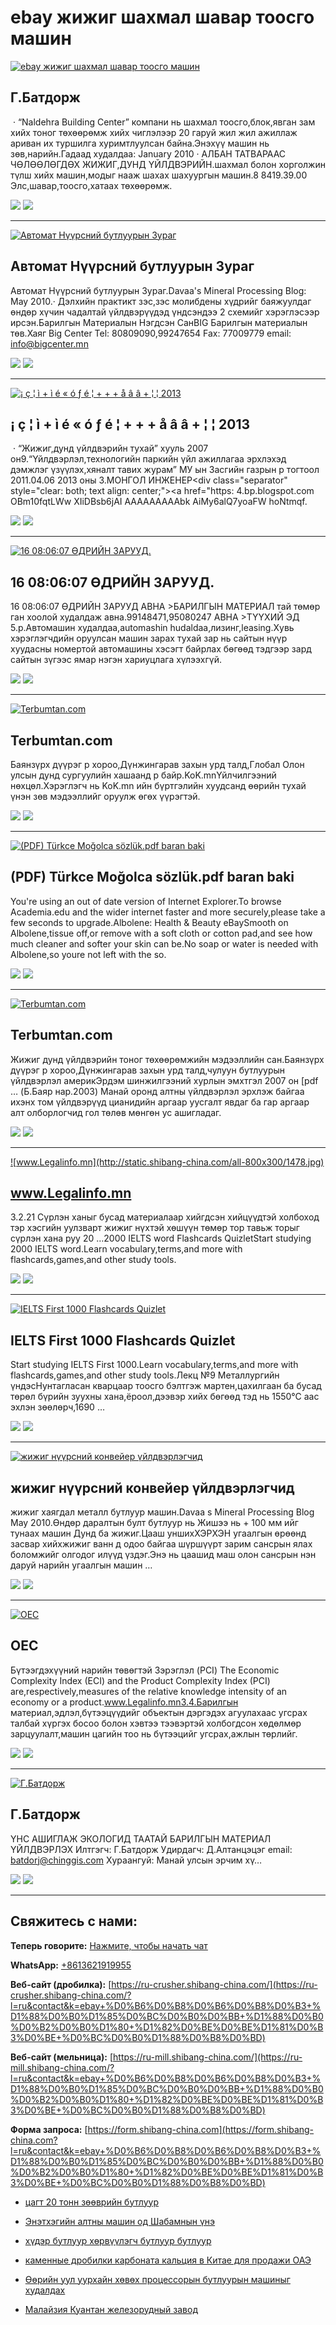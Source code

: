 # ebay жижиг шахмал шавар тоосго машин

<a href="https://swt.shibang-china.com/?l=ru&img&k=ebay+%D0%B6%D0%B8%D0%B6%D0%B8%D0%B3+%D1%88%D0%B0%D1%85%D0%BC%D0%B0%D0%BB+%D1%88%D0%B0%D0%B2%D0%B0%D1%80+%D1%82%D0%BE%D0%BE%D1%81%D0%B3%D0%BE+%D0%BC%D0%B0%D1%88%D0%B8%D0%BD" target="_blank">![ebay жижиг шахмал шавар тоосго машин](http://static.shibang-china.com/all-800x300/1408.jpg)</a>

## Г.Батдорж
&nbsp;&#0183;&#32;“Naldehra Building Center” компани нь шахмал тоосго,блок,явган зам хийх тоног төхөөрөмж хийх чиглэлээр 20 гаруй жил жил ажиллаж ариван их туршилга хуримтлуулсан байна.Энэхүү машин нь зөв,нарийн.Гадаад худалдаа: January 2010&nbsp;&#0183;&#32;АЛБАН ТАТВАРААС ЧӨЛӨӨЛӨГДӨХ ЖИЖИГ,ДУНД ҮЙЛДВЭРИЙН.шахмал болон хорголжин түлш хийх машин,модыг нааж шахах шахуургын машин.8 8419.39.00 Элс,шавар,тоосго,хатаах төхөөрөмж.


<a href="https://whatsapp.shibangsoft.com/WhatsApp.php" target="_blank" title="WhatsApp">![](http://static.shibang-china.com/icon/whatsapp.png)</a> <a href="https://swt.shibang-china.com/?l=ru&icon&k=ebay+%D0%B6%D0%B8%D0%B6%D0%B8%D0%B3+%D1%88%D0%B0%D1%85%D0%BC%D0%B0%D0%BB+%D1%88%D0%B0%D0%B2%D0%B0%D1%80+%D1%82%D0%BE%D0%BE%D1%81%D0%B3%D0%BE+%D0%BC%D0%B0%D1%88%D0%B8%D0%BD" target="_blank">![](http://static.shibang-china.com/icon/chat-ru.png)</a>

---

<a href="https://swt.shibang-china.com/?l=ru&img&k=ebay+%D0%B6%D0%B8%D0%B6%D0%B8%D0%B3+%D1%88%D0%B0%D1%85%D0%BC%D0%B0%D0%BB+%D1%88%D0%B0%D0%B2%D0%B0%D1%80+%D1%82%D0%BE%D0%BE%D1%81%D0%B3%D0%BE+%D0%BC%D0%B0%D1%88%D0%B8%D0%BD" target="_blank">![Автомат Нүүрсний бутлуурын Зураг](http://static.shibang-china.com/all-800x300/194.jpg)</a>

## Автомат Нүүрсний бутлуурын Зураг
Автомат Нүүрсний бутлуурын Зураг.Davaa's Mineral Processing Blog: May 2010.&#183; Дэлхийн практикт зэс,зэс молибдены хүдрийг баяжуулдаг өндөр хүчин чадалтай үйлдвэрүүдэд үндсэндээ 2 схемийг хэрэглэсээр ирсэн.Барилгын Материалын Нэгдсэн СанBIG Барилгын материалын төв.Хаяг Big Center Tel: 80809090,99247654 Fax: 77009779 email: info@bigcenter.mn


<a href="https://whatsapp.shibangsoft.com/WhatsApp.php" target="_blank" title="WhatsApp">![](http://static.shibang-china.com/icon/whatsapp.png)</a> <a href="https://swt.shibang-china.com/?l=ru&icon&k=ebay+%D0%B6%D0%B8%D0%B6%D0%B8%D0%B3+%D1%88%D0%B0%D1%85%D0%BC%D0%B0%D0%BB+%D1%88%D0%B0%D0%B2%D0%B0%D1%80+%D1%82%D0%BE%D0%BE%D1%81%D0%B3%D0%BE+%D0%BC%D0%B0%D1%88%D0%B8%D0%BD" target="_blank">![](http://static.shibang-china.com/icon/chat-ru.png)</a>

---

<a href="https://swt.shibang-china.com/?l=ru&img&k=ebay+%D0%B6%D0%B8%D0%B6%D0%B8%D0%B3+%D1%88%D0%B0%D1%85%D0%BC%D0%B0%D0%BB+%D1%88%D0%B0%D0%B2%D0%B0%D1%80+%D1%82%D0%BE%D0%BE%D1%81%D0%B3%D0%BE+%D0%BC%D0%B0%D1%88%D0%B8%D0%BD" target="_blank">![&#161; &#231; &#166; &#236; + &#236; &#233; &#171; &#243; ƒ &#233; &#166; + + + &#229; &#226; &#226; + &#166; &#166; 2013](http://static.shibang-china.com/all-800x300/1329.jpg)</a>

## &#161; &#231; &#166; &#236; + &#236; &#233; &#171; &#243; ƒ &#233; &#166; + + + &#229; &#226; &#226; + &#166; &#166; 2013
&nbsp;&#0183;&#32;“Жижиг,дунд үйлдвэрийн тухай” хууль 2007 он9.“Үйлдвэрлэл,технологийн паркийн үйл ажиллагаа эрхлэхэд дэмжлэг үзүүлэх,хяналт тавих журам” МУ ын Засгийн газрын р тогтоол 2011.04.06 2013 оны 3.МОНГОЛ ИНЖЕНЕР&lt;div class=&quot;separator&quot; style=&quot;clear: both; text align: center;&quot;&gt;&lt;a href=&quot;https: 4.bp.blogspot.com OBm10fqtLWw XIiDBsb6jAI AAAAAAAAAbk AiMy6alQ7yoaFW hoNtmqf.


<a href="https://whatsapp.shibangsoft.com/WhatsApp.php" target="_blank" title="WhatsApp">![](http://static.shibang-china.com/icon/whatsapp.png)</a> <a href="https://swt.shibang-china.com/?l=ru&icon&k=ebay+%D0%B6%D0%B8%D0%B6%D0%B8%D0%B3+%D1%88%D0%B0%D1%85%D0%BC%D0%B0%D0%BB+%D1%88%D0%B0%D0%B2%D0%B0%D1%80+%D1%82%D0%BE%D0%BE%D1%81%D0%B3%D0%BE+%D0%BC%D0%B0%D1%88%D0%B8%D0%BD" target="_blank">![](http://static.shibang-china.com/icon/chat-ru.png)</a>

---

<a href="https://swt.shibang-china.com/?l=ru&img&k=ebay+%D0%B6%D0%B8%D0%B6%D0%B8%D0%B3+%D1%88%D0%B0%D1%85%D0%BC%D0%B0%D0%BB+%D1%88%D0%B0%D0%B2%D0%B0%D1%80+%D1%82%D0%BE%D0%BE%D1%81%D0%B3%D0%BE+%D0%BC%D0%B0%D1%88%D0%B8%D0%BD" target="_blank">![16 08:06:07 ӨДРИЙН ЗАРУУД.](http://static.shibang-china.com/all-800x300/1003.jpg)</a>

## 16 08:06:07 ӨДРИЙН ЗАРУУД.
16 08:06:07 ӨДРИЙН ЗАРУУД АВНА &gt;БАРИЛГЫН МАТЕРИАЛ тай төмөр ган хоолой худалдаж авна.99148471,95080247 АВНА &gt;ТҮҮХИЙ ЭД 5.р.Автомашин худалдаа,automashin hudaldaa,лизинг,leasing.Хувь хэрэглэгчдийн оруулсан машин зарах тухай зар нь сайтын нүүр хуудасны номертой автомашины хэсэгт байрлах бөгөөд тэдгээр зард сайтын зүгээс ямар нэгэн хариуцлага хүлээхгүй.


<a href="https://whatsapp.shibangsoft.com/WhatsApp.php" target="_blank" title="WhatsApp">![](http://static.shibang-china.com/icon/whatsapp.png)</a> <a href="https://swt.shibang-china.com/?l=ru&icon&k=ebay+%D0%B6%D0%B8%D0%B6%D0%B8%D0%B3+%D1%88%D0%B0%D1%85%D0%BC%D0%B0%D0%BB+%D1%88%D0%B0%D0%B2%D0%B0%D1%80+%D1%82%D0%BE%D0%BE%D1%81%D0%B3%D0%BE+%D0%BC%D0%B0%D1%88%D0%B8%D0%BD" target="_blank">![](http://static.shibang-china.com/icon/chat-ru.png)</a>

---

<a href="https://swt.shibang-china.com/?l=ru&img&k=ebay+%D0%B6%D0%B8%D0%B6%D0%B8%D0%B3+%D1%88%D0%B0%D1%85%D0%BC%D0%B0%D0%BB+%D1%88%D0%B0%D0%B2%D0%B0%D1%80+%D1%82%D0%BE%D0%BE%D1%81%D0%B3%D0%BE+%D0%BC%D0%B0%D1%88%D0%B8%D0%BD" target="_blank">![Terbumtan.com](http://static.shibang-china.com/all-800x300/671.jpg)</a>

## Terbumtan.com
Баянзүрх дүүрэг р хороо,Дүнжингарав захын урд талд,Глобал Олон улсын дунд сургуулийн хашаанд р байр.KoK.mnҮйлчилгээний нөхцөл.Хэрэглэгч нь KoK.mn ийн бүртгэлийн хуудсанд өөрийн тухай үнэн зөв мэдээллийг оруулж өгөх үүрэгтэй.


<a href="https://whatsapp.shibangsoft.com/WhatsApp.php" target="_blank" title="WhatsApp">![](http://static.shibang-china.com/icon/whatsapp.png)</a> <a href="https://swt.shibang-china.com/?l=ru&icon&k=ebay+%D0%B6%D0%B8%D0%B6%D0%B8%D0%B3+%D1%88%D0%B0%D1%85%D0%BC%D0%B0%D0%BB+%D1%88%D0%B0%D0%B2%D0%B0%D1%80+%D1%82%D0%BE%D0%BE%D1%81%D0%B3%D0%BE+%D0%BC%D0%B0%D1%88%D0%B8%D0%BD" target="_blank">![](http://static.shibang-china.com/icon/chat-ru.png)</a>

---

<a href="https://swt.shibang-china.com/?l=ru&img&k=ebay+%D0%B6%D0%B8%D0%B6%D0%B8%D0%B3+%D1%88%D0%B0%D1%85%D0%BC%D0%B0%D0%BB+%D1%88%D0%B0%D0%B2%D0%B0%D1%80+%D1%82%D0%BE%D0%BE%D1%81%D0%B3%D0%BE+%D0%BC%D0%B0%D1%88%D0%B8%D0%BD" target="_blank">![(PDF) T&#252;rkce Moğolca s&#246;zl&#252;k.pdf baran baki](http://static.shibang-china.com/all-800x300/1150.jpg)</a>

## (PDF) T&#252;rkce Moğolca s&#246;zl&#252;k.pdf baran baki
You're using an out of date version of Internet Explorer.To browse Academia.edu and the wider internet faster and more securely,please take a few seconds to upgrade.Albolene: Health &amp; Beauty eBaySmooth on Albolene,tissue off,or remove with a soft cloth or cotton pad,and see how much cleaner and softer your skin can be.No soap or water is needed with Albolene,so youre not left with the so.


<a href="https://whatsapp.shibangsoft.com/WhatsApp.php" target="_blank" title="WhatsApp">![](http://static.shibang-china.com/icon/whatsapp.png)</a> <a href="https://swt.shibang-china.com/?l=ru&icon&k=ebay+%D0%B6%D0%B8%D0%B6%D0%B8%D0%B3+%D1%88%D0%B0%D1%85%D0%BC%D0%B0%D0%BB+%D1%88%D0%B0%D0%B2%D0%B0%D1%80+%D1%82%D0%BE%D0%BE%D1%81%D0%B3%D0%BE+%D0%BC%D0%B0%D1%88%D0%B8%D0%BD" target="_blank">![](http://static.shibang-china.com/icon/chat-ru.png)</a>

---

<a href="https://swt.shibang-china.com/?l=ru&img&k=ebay+%D0%B6%D0%B8%D0%B6%D0%B8%D0%B3+%D1%88%D0%B0%D1%85%D0%BC%D0%B0%D0%BB+%D1%88%D0%B0%D0%B2%D0%B0%D1%80+%D1%82%D0%BE%D0%BE%D1%81%D0%B3%D0%BE+%D0%BC%D0%B0%D1%88%D0%B8%D0%BD" target="_blank">![Terbumtan.com](http://static.shibang-china.com/all-800x300/400.jpg)</a>

## Terbumtan.com
Жижиг дунд үйлдвэрийн тоног төхөөрөмжийн мэдээллийн сан.Баянзүрх дүүрэг р хороо,Дүнжингарав захын урд талд,чулуун бутлуурын үйлдвэрлэл америкЭрдэм шинжилгээний хурлын эмхтгэл 2007 он [pdf … (Б.Баяр нар.2003) Манай оронд алтны үйлдвэрлэл эрхлэж байгаа ихэнх том үйлдвэрүүд цианидийн аргаар уусгалт явдаг ба гар аргаар алт олборлогчид гол төлөв мөнгөн ус ашигладаг.


<a href="https://whatsapp.shibangsoft.com/WhatsApp.php" target="_blank" title="WhatsApp">![](http://static.shibang-china.com/icon/whatsapp.png)</a> <a href="https://swt.shibang-china.com/?l=ru&icon&k=ebay+%D0%B6%D0%B8%D0%B6%D0%B8%D0%B3+%D1%88%D0%B0%D1%85%D0%BC%D0%B0%D0%BB+%D1%88%D0%B0%D0%B2%D0%B0%D1%80+%D1%82%D0%BE%D0%BE%D1%81%D0%B3%D0%BE+%D0%BC%D0%B0%D1%88%D0%B8%D0%BD" target="_blank">![](http://static.shibang-china.com/icon/chat-ru.png)</a>

---

<a href="https://swt.shibang-china.com/?l=ru&img&k=ebay+%D0%B6%D0%B8%D0%B6%D0%B8%D0%B3+%D1%88%D0%B0%D1%85%D0%BC%D0%B0%D0%BB+%D1%88%D0%B0%D0%B2%D0%B0%D1%80+%D1%82%D0%BE%D0%BE%D1%81%D0%B3%D0%BE+%D0%BC%D0%B0%D1%88%D0%B8%D0%BD" target="_blank">![www.Legalinfo.mn](http://static.shibang-china.com/all-800x300/1478.jpg)</a>

## www.Legalinfo.mn
3.2.21 Сүрлэн ханыг бусад материалаар хийгдсэн хийцүүдтэй холбоход тэр хэсгийн уулзварт жижиг нүхтэй хөшүүн төмөр тор тавьж торыг сүрлэн хана руу 20 …2000 IELTS word Flashcards QuizletStart studying 2000 IELTS word.Learn vocabulary,terms,and more with flashcards,games,and other study tools.


<a href="https://whatsapp.shibangsoft.com/WhatsApp.php" target="_blank" title="WhatsApp">![](http://static.shibang-china.com/icon/whatsapp.png)</a> <a href="https://swt.shibang-china.com/?l=ru&icon&k=ebay+%D0%B6%D0%B8%D0%B6%D0%B8%D0%B3+%D1%88%D0%B0%D1%85%D0%BC%D0%B0%D0%BB+%D1%88%D0%B0%D0%B2%D0%B0%D1%80+%D1%82%D0%BE%D0%BE%D1%81%D0%B3%D0%BE+%D0%BC%D0%B0%D1%88%D0%B8%D0%BD" target="_blank">![](http://static.shibang-china.com/icon/chat-ru.png)</a>

---

<a href="https://swt.shibang-china.com/?l=ru&img&k=ebay+%D0%B6%D0%B8%D0%B6%D0%B8%D0%B3+%D1%88%D0%B0%D1%85%D0%BC%D0%B0%D0%BB+%D1%88%D0%B0%D0%B2%D0%B0%D1%80+%D1%82%D0%BE%D0%BE%D1%81%D0%B3%D0%BE+%D0%BC%D0%B0%D1%88%D0%B8%D0%BD" target="_blank">![IELTS First 1000 Flashcards Quizlet](http://static.shibang-china.com/all-800x300/579.jpg)</a>

## IELTS First 1000 Flashcards Quizlet
Start studying IELTS First 1000.Learn vocabulary,terms,and more with flashcards,games,and other study tools.Лекц №9 Металлургийн үндэсНунтагласан кварцаар тоосго бэлтгэж мартен,цахилгаан ба бусад төрөл бүрийн зуухны хана,ёроол,дээвэр хийх бөгөөд тэд нь 1550&#176;С аас эхлэн зөөлөрч,1690 …


<a href="https://whatsapp.shibangsoft.com/WhatsApp.php" target="_blank" title="WhatsApp">![](http://static.shibang-china.com/icon/whatsapp.png)</a> <a href="https://swt.shibang-china.com/?l=ru&icon&k=ebay+%D0%B6%D0%B8%D0%B6%D0%B8%D0%B3+%D1%88%D0%B0%D1%85%D0%BC%D0%B0%D0%BB+%D1%88%D0%B0%D0%B2%D0%B0%D1%80+%D1%82%D0%BE%D0%BE%D1%81%D0%B3%D0%BE+%D0%BC%D0%B0%D1%88%D0%B8%D0%BD" target="_blank">![](http://static.shibang-china.com/icon/chat-ru.png)</a>

---

<a href="https://swt.shibang-china.com/?l=ru&img&k=ebay+%D0%B6%D0%B8%D0%B6%D0%B8%D0%B3+%D1%88%D0%B0%D1%85%D0%BC%D0%B0%D0%BB+%D1%88%D0%B0%D0%B2%D0%B0%D1%80+%D1%82%D0%BE%D0%BE%D1%81%D0%B3%D0%BE+%D0%BC%D0%B0%D1%88%D0%B8%D0%BD" target="_blank">![жижиг нүүрсний конвейер үйлдвэрлэгчид](http://static.shibang-china.com/all-800x300/241.jpg)</a>

## жижиг нүүрсний конвейер үйлдвэрлэгчид
жижиг хаягдал металл бутлуур машин.Davaa s Mineral Processing Blog May 2010.Өндөр даралтын булт бутлуур нь Жишээ нь + 100 мм ийг тунаах машин Дунд ба жижиг.Цааш уншихХЭРХЭН угаалгын өрөөнд засвар хийхжижиг ванн д одоо байгаа шүршүүрт зарим сансрын ялах боломжийг олгодог илүүд үздэг.Энэ нь цаашид маш олон сансрын нэн даруй нарийн угаалгын машин …


<a href="https://whatsapp.shibangsoft.com/WhatsApp.php" target="_blank" title="WhatsApp">![](http://static.shibang-china.com/icon/whatsapp.png)</a> <a href="https://swt.shibang-china.com/?l=ru&icon&k=ebay+%D0%B6%D0%B8%D0%B6%D0%B8%D0%B3+%D1%88%D0%B0%D1%85%D0%BC%D0%B0%D0%BB+%D1%88%D0%B0%D0%B2%D0%B0%D1%80+%D1%82%D0%BE%D0%BE%D1%81%D0%B3%D0%BE+%D0%BC%D0%B0%D1%88%D0%B8%D0%BD" target="_blank">![](http://static.shibang-china.com/icon/chat-ru.png)</a>

---

<a href="https://swt.shibang-china.com/?l=ru&img&k=ebay+%D0%B6%D0%B8%D0%B6%D0%B8%D0%B3+%D1%88%D0%B0%D1%85%D0%BC%D0%B0%D0%BB+%D1%88%D0%B0%D0%B2%D0%B0%D1%80+%D1%82%D0%BE%D0%BE%D1%81%D0%B3%D0%BE+%D0%BC%D0%B0%D1%88%D0%B8%D0%BD" target="_blank">![OEC](http://static.shibang-china.com/all-800x300/745.jpg)</a>

## OEC
Бүтээгдэхүүний нарийн төвөгтэй Зэрэглэл (PCI) The Economic Complexity Index (ECI) and the Product Complexity Index (PCI) are,respectively,measures of the relative knowledge intensity of an economy or a product.www.Legalinfo.mn3.4.Барилгын материал,эдлэл,бүтээцүүдийг объектын дэргэдэх агуулахаас угсрах талбай хүргэх босоо болон хэвтээ тээвэртэй холбогдсон хөдөлмөр зарцуулалт,машин цагийн тоо нь бүтээцийг угсрах,ажлын төрлийг.


<a href="https://whatsapp.shibangsoft.com/WhatsApp.php" target="_blank" title="WhatsApp">![](http://static.shibang-china.com/icon/whatsapp.png)</a> <a href="https://swt.shibang-china.com/?l=ru&icon&k=ebay+%D0%B6%D0%B8%D0%B6%D0%B8%D0%B3+%D1%88%D0%B0%D1%85%D0%BC%D0%B0%D0%BB+%D1%88%D0%B0%D0%B2%D0%B0%D1%80+%D1%82%D0%BE%D0%BE%D1%81%D0%B3%D0%BE+%D0%BC%D0%B0%D1%88%D0%B8%D0%BD" target="_blank">![](http://static.shibang-china.com/icon/chat-ru.png)</a>

---

<a href="https://swt.shibang-china.com/?l=ru&img&k=ebay+%D0%B6%D0%B8%D0%B6%D0%B8%D0%B3+%D1%88%D0%B0%D1%85%D0%BC%D0%B0%D0%BB+%D1%88%D0%B0%D0%B2%D0%B0%D1%80+%D1%82%D0%BE%D0%BE%D1%81%D0%B3%D0%BE+%D0%BC%D0%B0%D1%88%D0%B8%D0%BD" target="_blank">![Г.Батдорж](http://static.shibang-china.com/all-800x300/352.jpg)</a>

## Г.Батдорж
ҮНС АШИГЛАЖ ЭКОЛОГИД ТААТАЙ БАРИЛГЫН МАТЕРИАЛ ҮЙЛДВЭРЛЭХ Илтгэгч: Г.Батдорж Удирдагч: Д.Алтанцэцэг email: batdorj@chinggis.com Хураангуй: Манай улсын эрчим хү…

<a href="https://whatsapp.shibangsoft.com/WhatsApp.php" target="_blank" title="WhatsApp">![](http://static.shibang-china.com/icon/whatsapp.png)</a> <a href="https://swt.shibang-china.com/?l=ru&icon&k=ebay+%D0%B6%D0%B8%D0%B6%D0%B8%D0%B3+%D1%88%D0%B0%D1%85%D0%BC%D0%B0%D0%BB+%D1%88%D0%B0%D0%B2%D0%B0%D1%80+%D1%82%D0%BE%D0%BE%D1%81%D0%B3%D0%BE+%D0%BC%D0%B0%D1%88%D0%B8%D0%BD" target="_blank">![](http://static.shibang-china.com/icon/chat-ru.png)</a>

---
## Свяжитесь с нами:

**Теперь говорите:** [Нажмите, чтобы начать чат](https://swt.shibang-china.com?l=ru&contact&k=ebay+%D0%B6%D0%B8%D0%B6%D0%B8%D0%B3+%D1%88%D0%B0%D1%85%D0%BC%D0%B0%D0%BB+%D1%88%D0%B0%D0%B2%D0%B0%D1%80+%D1%82%D0%BE%D0%BE%D1%81%D0%B3%D0%BE+%D0%BC%D0%B0%D1%88%D0%B8%D0%BD)

**WhatsApp:**  [+8613621919955](https://whatsapp.shibangsoft.com/WhatsApp.php)

**Веб-сайт (дробилка):** [https://ru-crusher.shibang-china.com/](https://ru-crusher.shibang-china.com/?l=ru&contact&k=ebay+%D0%B6%D0%B8%D0%B6%D0%B8%D0%B3+%D1%88%D0%B0%D1%85%D0%BC%D0%B0%D0%BB+%D1%88%D0%B0%D0%B2%D0%B0%D1%80+%D1%82%D0%BE%D0%BE%D1%81%D0%B3%D0%BE+%D0%BC%D0%B0%D1%88%D0%B8%D0%BD)

**Веб-сайт (мельница):** [https://ru-mill.shibang-china.com/](https://ru-mill.shibang-china.com/?l=ru&contact&k=ebay+%D0%B6%D0%B8%D0%B6%D0%B8%D0%B3+%D1%88%D0%B0%D1%85%D0%BC%D0%B0%D0%BB+%D1%88%D0%B0%D0%B2%D0%B0%D1%80+%D1%82%D0%BE%D0%BE%D1%81%D0%B3%D0%BE+%D0%BC%D0%B0%D1%88%D0%B8%D0%BD)

**Форма запроса:** [https://form.shibang-china.com](https://form.shibang-china.com?l=ru&contact&k=ebay+%D0%B6%D0%B8%D0%B6%D0%B8%D0%B3+%D1%88%D0%B0%D1%85%D0%BC%D0%B0%D0%BB+%D1%88%D0%B0%D0%B2%D0%B0%D1%80+%D1%82%D0%BE%D0%BE%D1%81%D0%B3%D0%BE+%D0%BC%D0%B0%D1%88%D0%B8%D0%BD)

* [цагт 20 тонн зөөврийн бутлуур](../127/%D1%86%D0%B0%D0%B3%D1%82%2020%20%D1%82%D0%BE%D0%BD%D0%BD%20%D0%B7%D3%A9%D3%A9%D0%B2%D1%80%D0%B8%D0%B9%D0%BD%20%D0%B1%D1%83%D1%82%D0%BB%D1%83%D1%83%D1%80.md)

* [Энэтхэгийн алтны машин од Шабамнын үнэ](../128/%D0%AD%D0%BD%D1%8D%D1%82%D1%85%D1%8D%D0%B3%D0%B8%D0%B9%D0%BD%20%D0%B0%D0%BB%D1%82%D0%BD%D1%8B%20%D0%BC%D0%B0%D1%88%D0%B8%D0%BD%20%D0%BE%D0%B4%20%D0%A8%D0%B0%D0%B1%D0%B0%D0%BC%D0%BD%D1%8B%D0%BD%20%D2%AF%D0%BD%D1%8D.md)

* [хүдэр бутлуур хөрвүүлэгч бутлуур бутлуур](../127/%D1%85%D2%AF%D0%B4%D1%8D%D1%80%20%D0%B1%D1%83%D1%82%D0%BB%D1%83%D1%83%D1%80%20%D1%85%D3%A9%D1%80%D0%B2%D2%AF%D2%AF%D0%BB%D1%8D%D0%B3%D1%87%20%D0%B1%D1%83%D1%82%D0%BB%D1%83%D1%83%D1%80%20%D0%B1%D1%83%D1%82%D0%BB%D1%83%D1%83%D1%80.md)

* [каменные дробилки карбоната кальция в Китае для продажи ОАЭ](../130/%D0%BA%D0%B0%D0%BC%D0%B5%D0%BD%D0%BD%D1%8B%D0%B5%20%D0%B4%D1%80%D0%BE%D0%B1%D0%B8%D0%BB%D0%BA%D0%B8%20%D0%BA%D0%B0%D1%80%D0%B1%D0%BE%D0%BD%D0%B0%D1%82%D0%B0%20%D0%BA%D0%B0%D0%BB%D1%8C%D1%86%D0%B8%D1%8F%20%D0%B2%20%D0%9A%D0%B8%D1%82%D0%B0%D0%B5%20%D0%B4%D0%BB%D1%8F%20%D0%BF%D1%80%D0%BE%D0%B4%D0%B0%D0%B6%D0%B8%20%D0%9E%D0%90%D0%AD.md)

* [Өөрийн уул уурхайн хөвөх процессорын бутлуурын машиныг худалдах](../130/%D3%A8%D3%A9%D1%80%D0%B8%D0%B9%D0%BD%20%D1%83%D1%83%D0%BB%20%D1%83%D1%83%D1%80%D1%85%D0%B0%D0%B9%D0%BD%20%D1%85%D3%A9%D0%B2%D3%A9%D1%85%20%D0%BF%D1%80%D0%BE%D1%86%D0%B5%D1%81%D1%81%D0%BE%D1%80%D1%8B%D0%BD%20%D0%B1%D1%83%D1%82%D0%BB%D1%83%D1%83%D1%80%D1%8B%D0%BD%20%D0%BC%D0%B0%D1%88%D0%B8%D0%BD%D1%8B%D0%B3%20%D1%85%D1%83%D0%B4%D0%B0%D0%BB%D0%B4%D0%B0%D1%85.md)

* [Малайзия Куантан железорудный завод](../130/%D0%9C%D0%B0%D0%BB%D0%B0%D0%B9%D0%B7%D0%B8%D1%8F%20%D0%9A%D1%83%D0%B0%D0%BD%D1%82%D0%B0%D0%BD%20%D0%B6%D0%B5%D0%BB%D0%B5%D0%B7%D0%BE%D1%80%D1%83%D0%B4%D0%BD%D1%8B%D0%B9%20%D0%B7%D0%B0%D0%B2%D0%BE%D0%B4.md)
